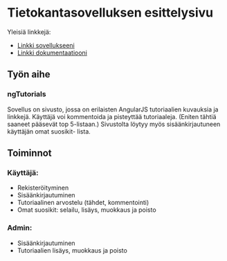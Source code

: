 # Tietokantasovelluksen esittelysivu

Yleisiä linkkejä:

* [Linkki sovellukseeni](http://ealanko.users.cs.helsinki.fi/ngtuto)
* [Linkki dokumentaatiooni](doc/dokumentaatio.pdf)

## Työn aihe
### ngTutorials
Sovellus on sivusto, jossa on erilaisten AngularJS tutoriaalien kuvauksia ja linkkejä. Käyttäjä voi kommentoida ja pisteyttää tutoriaaleja. (Eniten tähtiä saaneet pääsevät top 5-listaan.) Sivustolta löytyy myös sisäänkirjautuneen käyttäjän omat suosikit- lista.

## Toiminnot
### Käyttäjä:
- Rekisteröityminen
- Sisäänkirjautuminen
- Tutoriaalinen arvostelu (tähdet, kommentointi)
- Omat suosikit: selailu, lisäys, muokkaus ja poisto

### Admin:
- Sisäänkirjautuminen
- Tutoriaalien lisäys, muokkaus ja poisto

